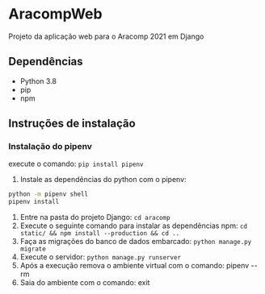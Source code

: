 # AracompWeb

Projeto da aplicação web para o Aracomp 2021 em Django

## Dependências

* Python 3.8
* pip
* npm

## Instruções de instalação

### Instalação do pipenv

execute o comando: `pip install pipenv`

1. Instale as dependências do python com o pipenv:

``` bash
python -m pipenv shell
pipenv install
```

1. Entre na pasta do projeto Django: `cd aracomp`
1. Execute o seguinte comando para instalar as dependências npm: `cd static/ && npm install --production && cd ..`
1. Faça as migrações do banco de dados embarcado: `python manage.py migrate`
1. Execute o servidor: `python manage.py runserver`
1. Após a execução remova o ambiente virtual com o comando: pipenv --rm
1. Saia do ambiente com o comando: exit
